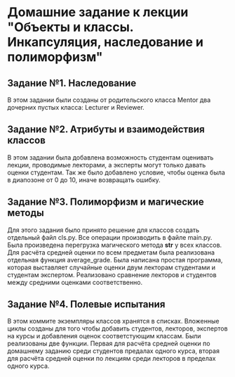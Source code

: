 # Домашние задание к лекции "Объекты и классы. Инкапсуляция, наследование и полиморфизм"
## Задание №1. Наследование
В этом задании были созданы от родительского класса Mentor два дочерних пустых класса: Lecturer и Reviewer.
## Задание №2. Атрибуты и взаимодействия классов
В этом задании была добавлена возможность студентам оценивать лекции, проводимые лекторами, а эксперты могут только давать оценки студентам. Так же было добавлено условие, чтобы оценка была в диапозоне от 0 до 10, иначе возвращать ошибку.
## Задание №3. Полиморфизм и магические методы
Для этого задания было принято решение для классов создать отдельный файл cls.py. Все операции производить в файле main.py. Была произведена перегрузка магического метода __str__ у всех классов. Для расчёта средней оценки по всем предметам была реализована отдельная функция average_grade. Была написана простая программа, которая выставляет случайные оценки двум лекторам студентами и студентам экспертом. Реализовано сравнение лекторов и студентов между средними оценками соответственно.
## Задание №4. Полевые испытания
В этом коммите экземпляры классов хранятся в списках. Вложенные циклы созданы для того чтобы добавить студентов, лекторов, экспертов на курсы и добавления оценок соответстующим классам. Были реализованы две функции. Первая для расчёта средней оценки по домашнему заданию среди студентов предалах одного курса, вторая для расчёта средней оценки по лекциям среди лекторов в пределах одного курса.